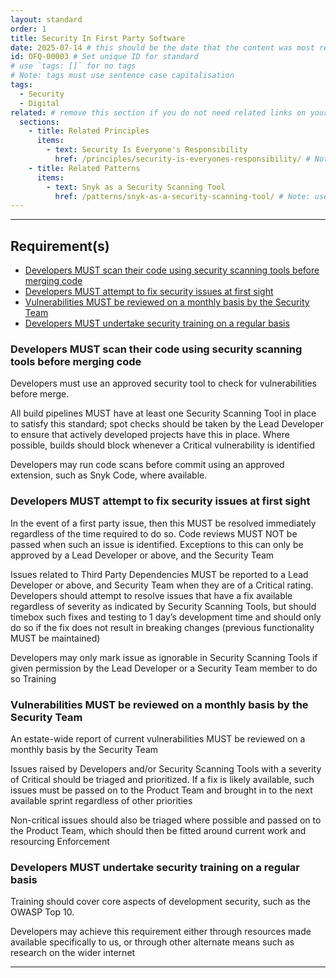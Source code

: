 ```yaml
---
layout: standard
order: 1
title: Security In First Party Software
date: 2025-07-14 # this should be the date that the content was most recently amended or formally reviewed
id: OFQ-00003 # Set unique ID for standard
# use `tags: []` for no tags
# Note: tags must use sentence case capitalisation
tags:
  - Security
  - Digital
related: # remove this section if you do not need related links on your page
  sections:
    - title: Related Principles
      items:
        - text: Security Is Everyone's Responsibility
          href: /principles/security-is-everyones-responsibility/ # Note: use an absolute link from the site home page
    - title: Related Patterns
      items:
        - text: Snyk as a Security Scanning Tool
          href: /patterns/snyk-as-a-security-scanning-tool/ # Note: use an absolute link from the site home page
---
```


<!-- Standard description -->

<!-- 

# Notes on line breaks

Please see https://x-govuk.github.io/govuk-eleventy-plugin/markdown/#line-breaks for notes on usage of line breaks.

# Notes on linking to headings within a page

Heading tags are automatically assigned an id, converting spaces to `kebab-case` and applying URL encoding. If you want to link to a specific heading, you can obtain the URL encoded link by running the site locally, inspecting the appropriate <h3> element in the browser's developer tools and copying the value from the 'id' attribute.
-->

---

## Requirement(s)

<!-- Populate list for each requirement (there can be more than 2) -->

<!--

# Notes on anchor links

Use HTML URL encoding as in the 'Notes on links' above, to ensure that links to headers with punctuation works as expected. For example:

[Product documentation MUST include build, release and deployment processes](#product-documentation-must-include-build%2C-release-and-deployment-processes)

-->

- [Developers MUST scan their code using security scanning tools before merging code](#developers-must-scan-their-code-using-security-scanning-tools-before-merging-code)
- [Developers MUST attempt to fix security issues at first sight](#developers-must-attempt-to-fix-security-issues-at-first-sight)
- [Vulnerabilities MUST be reviewed on a monthly basis by the Security Team](#vulnerabilities-must-be-reviewed-on-a-monthly-basis-by-the-security-team)
- [Developers MUST undertake security training on a regular basis](#developers-must-undertake-security-training-on-a-regular-basis)


### Developers MUST scan their code using security scanning tools before merging code

Developers must use an approved security tool to check for vulnerabilities before merge.

All build pipelines MUST have at least one Security Scanning Tool in place to satisfy this standard; spot checks should be taken by the Lead Developer to ensure that actively developed projects have this in place. Where possible, builds should block whenever a Critical vulnerability is identified

Developers may run code scans before commit using an approved extension, such as Snyk Code, where available.

### Developers MUST attempt to fix security issues at first sight

In the event of a first party issue, then this MUST be resolved immediately regardless of the time required to do so. Code reviews MUST NOT be passed when such an issue is identified. Exceptions to this can only be approved by a Lead Developer or above, and the Security Team

Issues related to Third Party Dependencies MUST be reported to a Lead Developer or above, and Security Team when they are of a Critical rating. Developers should attempt to resolve issues that have a fix available regardless of severity as indicated by Security Scanning Tools, but should timebox such fixes and testing to 1 day’s development time and should only do so if the fix does not result in breaking changes (previous functionality MUST be maintained)

Developers may only mark issue as ignorable in Security Scanning Tools if given permission by the Lead Developer or a Security Team member to do so Training

### Vulnerabilities MUST be reviewed on a monthly basis by the Security Team

An estate-wide report of current vulnerabilities MUST be reviewed on a monthly basis by the Security Team

Issues raised by Developers and/or Security Scanning Tools with a severity of Critical should be triaged and prioritized. If a fix is likely available, such issues must be passed on to the Product Team and brought in to the next available sprint regardless of other priorities

Non-critical issues should also be triaged where possible and passed on to the Product Team, which should then be fitted around current work and resourcing Enforcement

### Developers MUST undertake security training on a regular basis

Training should cover core aspects of development security, such as the OWASP Top 10.

Developers may achieve this requirement either through resources made available specifically to us, or through other alternate means such as research on the wider internet

---
